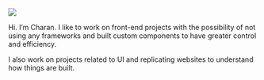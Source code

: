 
<!--
**charan9999/charan9999** is a ✨ _special_ ✨ repository because its `README.md` (this file) appears on your GitHub profile.

Here are some ideas to get you started:

- 🔭 I’m currently working on ...
- 🌱 I’m currently learning ...
- 👯 I’m looking to collaborate on ...
- 🤔 I’m looking for help with ...
- 💬 Ask me about ...
- 📫 How to reach me: ...
- 😄 Pronouns: ...
- ⚡ Fun fact: ...
-->
<img src="https://github.com/charan9999/charan9999/blob/master/readme.gif">

Hi. I’m Charan. I like to work on front-end projects with the possibility of not using any frameworks and built custom components to have greater control and efficiency. 

I also work on projects related to UI and replicating websites to understand how things are built.